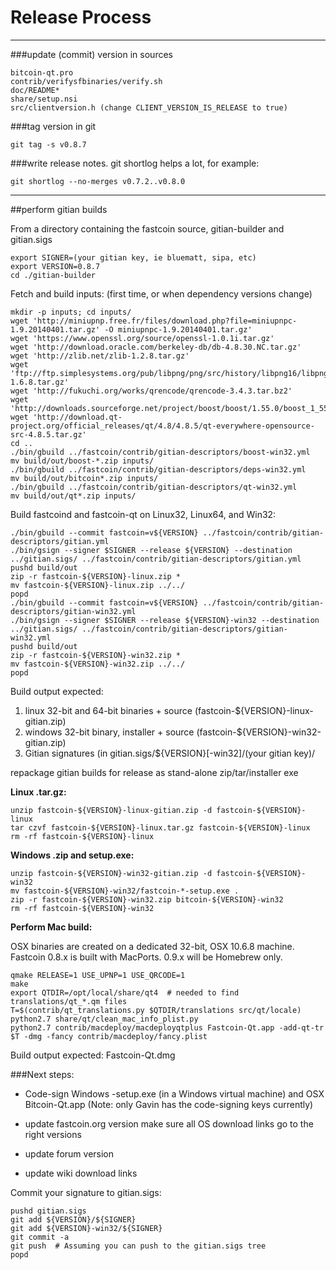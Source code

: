 Release Process
====================

* * *

###update (commit) version in sources


	bitcoin-qt.pro
	contrib/verifysfbinaries/verify.sh
	doc/README*
	share/setup.nsi
	src/clientversion.h (change CLIENT_VERSION_IS_RELEASE to true)

###tag version in git

	git tag -s v0.8.7

###write release notes. git shortlog helps a lot, for example:

	git shortlog --no-merges v0.7.2..v0.8.0

* * *

##perform gitian builds

 From a directory containing the fastcoin source, gitian-builder and gitian.sigs
  
	export SIGNER=(your gitian key, ie bluematt, sipa, etc)
	export VERSION=0.8.7
	cd ./gitian-builder

 Fetch and build inputs: (first time, or when dependency versions change)

	mkdir -p inputs; cd inputs/
	wget 'http://miniupnp.free.fr/files/download.php?file=miniupnpc-1.9.20140401.tar.gz' -O miniupnpc-1.9.20140401.tar.gz'
	wget 'https://www.openssl.org/source/openssl-1.0.1i.tar.gz'
	wget 'http://download.oracle.com/berkeley-db/db-4.8.30.NC.tar.gz'
	wget 'http://zlib.net/zlib-1.2.8.tar.gz'
	wget 'ftp://ftp.simplesystems.org/pub/libpng/png/src/history/libpng16/libpng-1.6.8.tar.gz'
	wget 'http://fukuchi.org/works/qrencode/qrencode-3.4.3.tar.bz2'
	wget 'http://downloads.sourceforge.net/project/boost/boost/1.55.0/boost_1_55_0.tar.bz2'
	wget 'http://download.qt-project.org/official_releases/qt/4.8/4.8.5/qt-everywhere-opensource-src-4.8.5.tar.gz'
	cd ..
	./bin/gbuild ../fastcoin/contrib/gitian-descriptors/boost-win32.yml
	mv build/out/boost-*.zip inputs/
	./bin/gbuild ../fastcoin/contrib/gitian-descriptors/deps-win32.yml
	mv build/out/bitcoin*.zip inputs/
	./bin/gbuild ../fastcoin/contrib/gitian-descriptors/qt-win32.yml
	mv build/out/qt*.zip inputs/

 Build fastcoind and fastcoin-qt on Linux32, Linux64, and Win32:
  
	./bin/gbuild --commit fastcoin=v${VERSION} ../fastcoin/contrib/gitian-descriptors/gitian.yml
	./bin/gsign --signer $SIGNER --release ${VERSION} --destination ../gitian.sigs/ ../fastcoin/contrib/gitian-descriptors/gitian.yml
	pushd build/out
	zip -r fastcoin-${VERSION}-linux.zip *
	mv fastcoin-${VERSION}-linux.zip ../../
	popd
	./bin/gbuild --commit fastcoin=v${VERSION} ../fastcoin/contrib/gitian-descriptors/gitian-win32.yml
	./bin/gsign --signer $SIGNER --release ${VERSION}-win32 --destination ../gitian.sigs/ ../fastcoin/contrib/gitian-descriptors/gitian-win32.yml
	pushd build/out
	zip -r fastcoin-${VERSION}-win32.zip *
	mv fastcoin-${VERSION}-win32.zip ../../
	popd

  Build output expected:

  1. linux 32-bit and 64-bit binaries + source (fastcoin-${VERSION}-linux-gitian.zip)
  2. windows 32-bit binary, installer + source (fastcoin-${VERSION}-win32-gitian.zip)
  3. Gitian signatures (in gitian.sigs/${VERSION}[-win32]/(your gitian key)/

repackage gitian builds for release as stand-alone zip/tar/installer exe

**Linux .tar.gz:**

	unzip fastcoin-${VERSION}-linux-gitian.zip -d fastcoin-${VERSION}-linux
	tar czvf fastcoin-${VERSION}-linux.tar.gz fastcoin-${VERSION}-linux
	rm -rf fastcoin-${VERSION}-linux

**Windows .zip and setup.exe:**

	unzip fastcoin-${VERSION}-win32-gitian.zip -d fastcoin-${VERSION}-win32
	mv fastcoin-${VERSION}-win32/fastcoin-*-setup.exe .
	zip -r fastcoin-${VERSION}-win32.zip bitcoin-${VERSION}-win32
	rm -rf fastcoin-${VERSION}-win32

**Perform Mac build:**

  OSX binaries are created on a dedicated 32-bit, OSX 10.6.8 machine.
  Fastcoin 0.8.x is built with MacPorts.  0.9.x will be Homebrew only.

	qmake RELEASE=1 USE_UPNP=1 USE_QRCODE=1
	make
	export QTDIR=/opt/local/share/qt4  # needed to find translations/qt_*.qm files
	T=$(contrib/qt_translations.py $QTDIR/translations src/qt/locale)
	python2.7 share/qt/clean_mac_info_plist.py
	python2.7 contrib/macdeploy/macdeployqtplus Fastcoin-Qt.app -add-qt-tr $T -dmg -fancy contrib/macdeploy/fancy.plist

 Build output expected: Fastcoin-Qt.dmg

###Next steps:

* Code-sign Windows -setup.exe (in a Windows virtual machine) and
  OSX Bitcoin-Qt.app (Note: only Gavin has the code-signing keys currently)

* update fastcoin.org version
  make sure all OS download links go to the right versions

* update forum version

* update wiki download links

Commit your signature to gitian.sigs:

	pushd gitian.sigs
	git add ${VERSION}/${SIGNER}
	git add ${VERSION}-win32/${SIGNER}
	git commit -a
	git push  # Assuming you can push to the gitian.sigs tree
	popd

